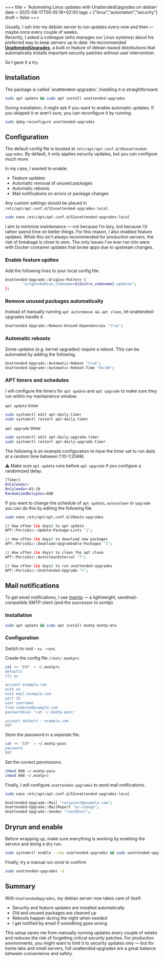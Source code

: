 +++
title = 'Automating Linux updates with UnattendedUpgrades on debian'
date = 2025-08-17T00:45:18+02:00
tags = ["linux","automation","security"]
draft = false
+++

Usually, I ssh into my debian server to run updates every now and then — maybe once every couple of weeks.  
Recently, I asked a colleague (who manages our Linux systems) about his preferred way to keep servers up to date. He recommended **[UnattendedUpgrades](https://wiki.debian.org/UnattendedUpgrades)**, a built-in feature of debian-based distributions that automatically installs important security patches without user intervention.

So I gave it a try.

## Installation

The package is called 'unattended-upgrades'. Installing it is straightforward.

```bash
sudo apt update && sudo apt install unattended-upgrades
```

During installation, it might ask if you want to enable automatic updates. If you skipped it or aren’t sure, you can reconfigure it by running:

```bash
sudo dpkg-reconfigure unattended-upgrades
```

## Configuration

The default config file is located at `/etc/apt/apt.conf.d/50unattended-upgrades`.
By default, it only applies security updates, but you can configure much more.

In my case, I wanted to enable:

+ Feature updates
+ Automatic removal of unused packages
+ Automatic reboots
+ Mail notifications on errors or package changes

Any custom settings should be placed in `/etc/apt/apt.conf.d/52unattended-upgrades-local`.

```bash
sudo nano /etc/apt/apt.conf.d/52unattended-upgrades-local
```

I aim to minimize maintenance — not because I’m lazy, but because I’d rather spend time on better things.
For this reason, I also enabled feature updates. While this isn’t always recommended for production servers, the risk of breakage is close to zero. The only issues I’ve ever run into were with Docker container updates that broke apps due to upstream changes.

### Enable feature updtes

Add the following lines to your local config file:

```bash
Unattended-Upgrade::Origins-Pattern {
        "origin=Debian,codename=${distro_codename}-updates";
};
```

### Remove unused packages automatically

Instead of manually running `apt autoremove && apt clean`, let unattended-upgrades handle it.

```bash
Unattended-Upgrade::Remove-Unused-Dependencies "true";
```

### Automatic reboots

Some updates (e.g. kernel upgrades) require a reboot. This can be automated by adding the following.

```bash
Unattended-Upgrade::Automatic-Reboot "true";
Unattended-Upgrade::Automatic-Reboot-Time "04:00";
```

### APT timers and schedules

I will configure the timers for `apt update` and `apt upgrade` to make sure they run within my maintanence window.

`apt update` timer

```bash
sudo systemctl edit apt-daily.timer
sudo systemctl restart apt-daily.timer
```

`apt upgrade` timer

```bash
sudo systemctl edit apt-daily-upgrade.timer
sudo systemctl restart apt-daily-upgrade.timer
```

The following is an example configuration to have the timer set to run daily at a random time between 1:10-1:20AM.

:warning: Make sure `apt update` runs before `apt upgrade` if you configure a randomized delay.

```bash
[Timer]
OnCalendar=
OnCalendar=01:10
RandomizedDelaySec=600
```

If you want to change the schedule of `apt update`, `autocelean` or `upgrade` you can do this by editing the following file.

```bash
sudo nano /etc/apt/apt.conf.d/20auto-upgrades
```

```bash
// How often (in days) to apt update
APT::Periodic::Update-Package-Lists "1";

// How often (in days) to download new packages
APT::Periodic::Download-Upgradeable-Packages "1";

// How often (in days) to clean the apt clean
APT::Periodic::AutocleanInterval "7";

// How often (in days) to run unattended-upgrades
APT::Periodic::Unattended-Upgrade "1";
```

## Mail notifications

To get email notifications, I use [msmtp](https://marlam.de/msmtp/) — a lightweight, sendmail-compatible SMTP client (and the successor to ssmtp).

### Installation

```bash
sudo apt update && sudo apt install msmtp msmtp-mta
```

### Configuration

Switch to root - `su -root`.

Create the config file `/root/.msmtprc`.

```bash
cat << 'EOF' > ~/.msmtprc
defaults
tls on

account example.com
auth on
host mail.example.com
port 25
user username
from someone@example.com
passwordeval "cat ~/.msmtp-pass"

account default : example.com
EOF
```

Store the password in a separate file.

```bash
cat << 'EOF' > ~/.msmtp-pass
password
EOF
```

Set the correct permissions.

```bash
chmod 600 ~/.msmtp-pass
chmod 600 ~/.msmtprc
```

Finally, I will configure `unattended-upgrades` to send mail notifications.

```bash
sudo nano /etc/apt/apt.conf.d/52unattended-upgrades-local
```

```bash
Unattended-Upgrade::Mail "recipient@example.com";
Unattended-Upgrade::MailReport "on-change";
Unattended-Upgrade::Sender "root@host";
```

## Dryrun and enable

Before wrapping up, make sure everything is working by enabling the service and doing a dry run.

```bash
sudo systemctl enable --now unattended-upgrades && sudo unattended-upgrades -d --dry-run
```

Finally, try a manual run once to confirm

```bash
sudo unattended-upgrades -d
```

## Summary

With `UnattendedUpgrades`, my debian server now takes care of itself:

+ Security and feature updates are installed automatically  
+ Old and unused packages are cleaned up  
+ Reboots happen during the night when needed  
+ I get notified by email if something goes wrong  

This setup saves me from manually running updates every couple of weeks and reduces the risk of forgetting critical security patches. For production environments, you might want to limit it to security updates only — but for home labs and small servers, full unattended upgrades are a great balance between convenience and safety.

